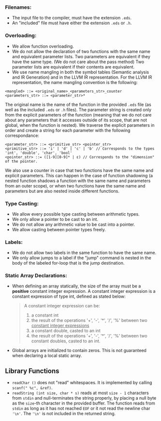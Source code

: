 ### Filenames:
- The input file to the compiler, must have the extension `.eds`.
- An "included" file must have either the extension `.eds` or `.h`.

### Overloading:
- We allow function overloading.
- We do not allow the declaration of two functions with the same 
name and equivalent parameter lists. Two parameters are equivalent
if they have the same type. (We do not care about the pass method)
Two parameter lists are equivalent if their contents are equivalent.
- We use name mangling in both the symbol tables (Semantic analysis 
and IR Generation) and in the LLVM IR representation.
For the LLVM IR representation, the name mangling convention is the
following:

```
<mangled> ::= <original_name>_<parameters_str>_counter
<parameters_str> ::= <parameter_str>* 
```

The original name is the name of the function in the provided `.eds` 
file (as well as the included `.eds` or `.h` files).
The parameter string is created only from the explicit parameters of 
the function (meaning that we do not care about any parameters that
it accesses outside of its scope, that are not global, when the 
function is nested). We traverse the explicit parameters in order
and create a string for each parameter with the following correspondance:

```
<parameter_str> ::= <primitive_str> <pointer_str>
<primitive_str> ::= 'i' | 'd' | 'c' | 'b' // Corresponds to the types 'int', 'double', 'char', 'bool'
<pointer_str> ::= ([1-9][0-9]* | ε) // Corresponds to the "dimension" of the pointer. 
```

We also use a counter in case that two functions have the same name and 
explicit parameters. This can happen in the case of function shadowing
(a nested function shadows a function with the same name and parameters
from an outer scope), or when two functions have the same name and parameters 
but are also nested inside different functions.

### Type Casting:
- We allow every possible type casting between arithmetic types.
- We only allow a pointer to be cast to an int.
- We do not allow any arithmetic value to be cast into a pointer.
- We allow casting between pointer types freely.

### Labels:
- We do not allow two labels in the same function to have the same name.
- We only allow jumps to a label if the "jump" command is nested in the 
body of the labeled for-loop that is the jump destination.

### Static Array Declarations:
- When defining an array statically, the size of the array must be
a **positive** constant integer expression. A constant integer 
expression is a constant expression of type int, defined as stated below:
    > A constant integer expression can be:
    > 1. a constant int
    > 2. the result of the operations '+', '-', '*', '/', '%'
    > between two <ins>constant integer expressions</ins>
    > 3. a constant double, casted to an int
    > 4. the result of the operations '+', '-', '*', '/', '%'
    > between two constant doubles, casted to an int.
- Global arrays are initialized to contain zeros. This is not guaranteed
when declaring a local static array.

## Library Functions
- `readChar ()` does not "read" whitespaces. It is implemented by calling 
`scanf(" %c", &ref)`.
- `readString (int size, char * s)` reads at most `size - 1` characters from 
`stdin` and null-terminates the string properly, by placing a null byte as 
the `size`-th character in the provided buffer. The function reads from `stdin` 
as long as it has not reached `EOF` or it not read the newline char `'\n'`. The 
`'\n'` is not included in the returned string.
